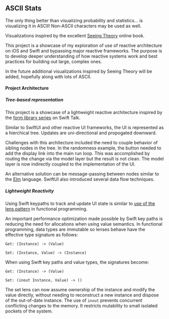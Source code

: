 ## ASCII Stats

The only thing better than visualizing probability and statistics... is visualizing it in ASCII! Non-ASCII characters may be used as well.

Visualizations inspired by the excellent [Seeing Theory](https://seeing-theory.brown.edu) online book.

This project is a showcase of my exploration of use of reactive architecture on iOS and Swift and bypassing major reactive frameworks. The purpose is to develop deeper understanding of how reactive systems work and best practices for building out large, complex ones.

In the future additional visualizations inspired by Seeing Theory will be added, hopefully along with lots of ASCII.

#### Project Architecture

##### Tree-based representation

This project is a showcase of a lightweight reactive architecture inspired by the [form library series](https://talk.objc.io/collections/building-a-form-library) on Swift Talk.

Similar to SwiftUI and other reactive UI frameworks, the UI is represented as a hierchical tree. Updates are uni-directional and propogated downward.

Challenges with this architecture included the need to couple behavior of sibling nodes in the tree. In the randomness example, the button needed to add the display link into the main run loop. This was accomplished by routing the change via the model layer but the result is not clean. The model layer is now indirectly coupled to the implementation of the UI.

An alternative solution can be message-passing between nodes similar to the [Elm](https://elm-lang.org) language. SwiftUI also introduced several data flow techniques.

##### Lightweight Reactivity 

 Using Swift keypaths to track and update UI state is similar to [use of the lens pattern](https://medium.com/@dtipson/functional-lenses-d1aba9e52254) in functional programming.

An important performance optimization made possible by Swift key paths is reducing the need for allocations when using value semantics. In  functional programming, data types are immutable so lenses behave have the effective type signature as follows:

`Get: (Instance) -> (Value)`

`Set: (Instance, Value) -> (Instance)`

When using Swift key paths and value types, the signatures become:

`Get: (Instance) -> (Value)`

`Set: (inout Instance, Value) -> ()`

The set lens can now assume ownership of the instance and modify the value directly, without needing to reconstruct a new instance and dispose of the out-of-date instance. The use of `inout` prevents concurrent conflicting changes to the memory. It restricts mutability to small isolated pockets of the system.